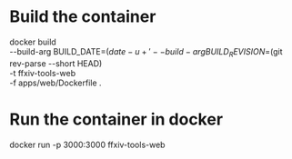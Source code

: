 # Build the container

docker build \
 --build-arg BUILD_DATE=$(date -u +'%Y-%m-%dT%H:%M:%SZ') \
  --build-arg BUILD_REVISION=$(git rev-parse --short HEAD) \
 -t ffxiv-tools-web \
 -f apps/web/Dockerfile .

# Run the container in docker

docker run -p 3000:3000 ffxiv-tools-web
